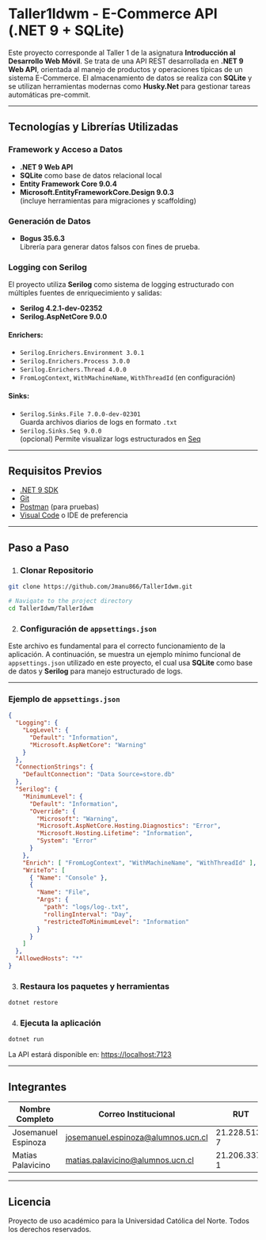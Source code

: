 # Taller1Idwm - E-Commerce API (.NET 9 + SQLite)

Este proyecto corresponde al Taller 1 de la asignatura **Introducción al Desarrollo Web Móvil**. Se trata de una API REST desarrollada en **.NET 9 Web API**, orientada al manejo de productos y operaciones típicas de un sistema E-Commerce. El almacenamiento de datos se realiza con **SQLite** y se utilizan herramientas modernas como **Husky.Net** para gestionar tareas automáticas pre-commit.

---

##  Tecnologías y Librerías Utilizadas

###  Framework y Acceso a Datos

- **.NET 9 Web API**
- **SQLite** como base de datos relacional local
- **Entity Framework Core 9.0.4**
- **Microsoft.EntityFrameworkCore.Design 9.0.3**  
  (incluye herramientas para migraciones y scaffolding)

###  Generación de Datos

- **Bogus 35.6.3**  
  Librería para generar datos falsos con fines de prueba.


###  Logging con Serilog

El proyecto utiliza **Serilog** como sistema de logging estructurado con múltiples fuentes de enriquecimiento y salidas:

- **Serilog 4.2.1-dev-02352**
- **Serilog.AspNetCore 9.0.0**

#### Enrichers:
- `Serilog.Enrichers.Environment 3.0.1`
- `Serilog.Enrichers.Process 3.0.0`
- `Serilog.Enrichers.Thread 4.0.0`
- `FromLogContext`, `WithMachineName`, `WithThreadId` (en configuración)

#### Sinks:
- `Serilog.Sinks.File 7.0.0-dev-02301`  
  Guarda archivos diarios de logs en formato `.txt`
- `Serilog.Sinks.Seq 9.0.0`  
  (opcional) Permite visualizar logs estructurados en [Seq](https://datalust.co/seq)


---

## Requisitos Previos

- [.NET 9 SDK](https://dotnet.microsoft.com/)
- [Git](https://git-scm.com/)
- [Postman](https://www.postman.com/) (para pruebas)
- [Visual Code](https://code.visualstudio.com/) o IDE de preferencia


---

## Paso a Paso 
1. ### Clonar Repositorio 

```bash
git clone https://github.com/Jmanu866/TallerIdwm.git

# Navigate to the project directory
cd TallerIdwm/TallerIdwm
```
2. ### Configuración de `appsettings.json`

Este archivo es fundamental para el correcto funcionamiento de la aplicación. A continuación, se muestra un ejemplo mínimo funcional de `appsettings.json` utilizado en este proyecto, el cual usa **SQLite** como base de datos y **Serilog** para manejo estructurado de logs.

---

### Ejemplo de `appsettings.json`

```json
{
  "Logging": {
    "LogLevel": {
      "Default": "Information",
      "Microsoft.AspNetCore": "Warning"
    }
  },
  "ConnectionStrings": {
    "DefaultConnection": "Data Source=store.db"
  },
  "Serilog": {
    "MinimumLevel": {
      "Default": "Information",
      "Override": {
        "Microsoft": "Warning",
        "Microsoft.AspNetCore.Hosting.Diagnostics": "Error",
        "Microsoft.Hosting.Lifetime": "Information",
        "System": "Error"
      }
    },
    "Enrich": [ "FromLogContext", "WithMachineName", "WithThreadId" ],
    "WriteTo": [
      { "Name": "Console" },
      {
        "Name": "File",
        "Args": {
          "path": "logs/log-.txt",
          "rollingInterval": "Day",
          "restrictedToMinimumLevel": "Information"
        }
      }
    ]
  },
  "AllowedHosts": "*"
}
```

3. ### Restaura los paquetes y herramientas

```bash
dotnet restore
```

4. ### Ejecuta la aplicación

```bash
dotnet run
```

La API estará disponible en: [https://localhost:7123](https://localhost:7123)  

---

## Integrantes

| Nombre Completo       | Correo Institucional         | RUT              |
|------------------------|------------------------------|------------------|
|      Josemanuel Espinoza                 |                    josemanuel.espinoza@alumnos.ucn.cl          |      21.228.513-7            |
|            Matias Palavicino           |        matias.palavicino@alumnos.ucn.cl                      |     21.206.337-1             |

---

## Licencia

Proyecto de uso académico para la Universidad Católica del Norte. Todos los derechos reservados.
